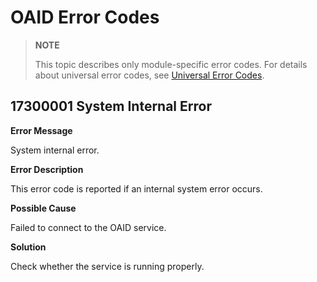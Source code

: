 # OAID Error Codes


>  **NOTE**
>
> This topic describes only module-specific error codes. For details about universal error codes, see [Universal Error Codes](../errorcodes/errorcode-universal.md).


## 17300001 System Internal Error

**Error Message**

System internal error.

**Error Description**

This error code is reported if an internal system error occurs.

**Possible Cause**

Failed to connect to the OAID service.

**Solution**

Check whether the service is running properly.
